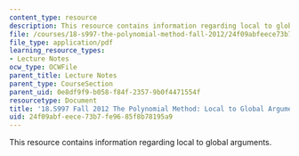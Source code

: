 ```yaml
---
content_type: resource
description: This resource contains information regarding local to global arguments.
file: /courses/18-s997-the-polynomial-method-fall-2012/24f09abfeece73b7fe9685f8b78195a9_MIT18_S997F12_lec23.pdf
file_type: application/pdf
learning_resource_types:
- Lecture Notes
ocw_type: OCWFile
parent_title: Lecture Notes
parent_type: CourseSection
parent_uid: 0e8df9f9-b058-f84f-2357-9b0f4471554f
resourcetype: Document
title: '18.S997 Fall 2012 The Polynomial Method: Local to Global Arguments'
uid: 24f09abf-eece-73b7-fe96-85f8b78195a9
---
```

This resource contains information regarding local to global arguments.


